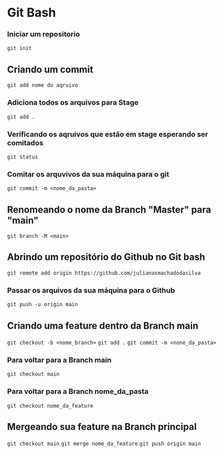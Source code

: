 # Git Bash

### Iniciar um repositorio
`git init`

## Criando um commit
`git add nome do aqruivo`

### Adiciona todos os arquivos para Stage
`git add .`

### Verificando os aqruivos que estão em stage esperando ser comitados
`git status`

### Comitar os arquvivos da sua máquina para o git
`git commit -m <nome_da_pasta>`

## Renomeando o nome da Branch "Master" para "main"
`git branch -M <main>`

## Abrindo um repositório do Github no Git bash
`git remote add origin https://github.com/julianasmachadodasilva`

### Passar os arquivos da sua máquina para o Github
`git push -u origin main`

## Criando uma feature dentro da Branch main
`git checkout -b <nome_branch>`
`git add .`
`git commit -m <none_da_pasta>`

### Para voltar para a Branch main
`git checkout main`

### Para voltar para a Branch nome_da_pasta
`git checkout nome_da_feature`

## Mergeando sua feature na Branch principal
`git checkout main`
`git merge nome_da_feature`
`git push origin main`





